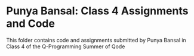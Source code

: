# Punya Bansal: Class 4 Assignments and Code
This folder contains code and assignments submitted by Punya Bansal in Class 4 of the Q-Programming Summer of Qode